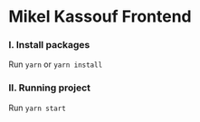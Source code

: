 # Mikel Kassouf Frontend

### I. Install packages

Run ```yarn``` or ```yarn install```

### II. Running project

Run ```yarn start```